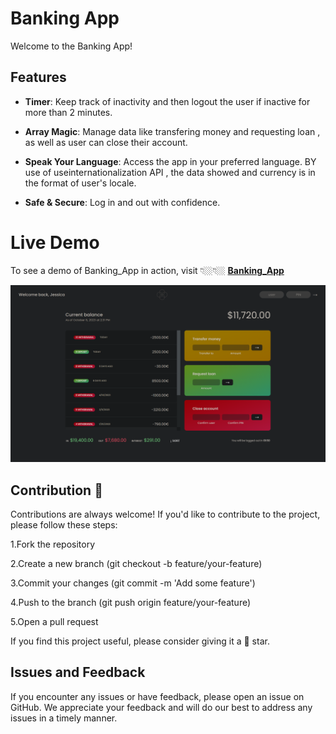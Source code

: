 # Banking App

Welcome to the Banking App!

## Features

- **Timer**: Keep track of inactivity and then logout the user if inactive for more than 2 minutes.

- **Array Magic**: Manage data like transfering money and requesting loan , as well as user can close their account.

- **Speak Your Language**: Access the app in your preferred language.
  BY use of useinternationalization API , the data showed and currency is in the format of user's locale.

- **Safe & Secure**: Log in and out with confidence.

# Live Demo

To see a demo of Banking_App in action, visit 👇🏼👇🏼
**[Banking_App](https://comforting-lokum-cbc0fd.netlify.app/)**

![Banking App Screenshot](Banking_app.png)

## Contribution 🤝

Contributions are always welcome! If you'd like to contribute to the project, please follow these steps:

1.Fork the repository

2.Create a new branch (git checkout -b feature/your-feature)

3.Commit your changes (git commit -m 'Add some feature')

4.Push to the branch (git push origin feature/your-feature)

5.Open a pull request

If you find this project useful, please consider giving it a 🌟 star.

## Issues and Feedback

If you encounter any issues or have feedback, please open an issue on GitHub. We appreciate your feedback and will do our best to address any issues in a timely manner.
